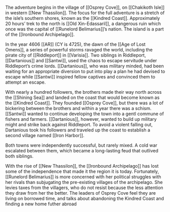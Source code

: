 The adventure begins in the village of [[Osprey Cove]], on [[Chakikoth Isle]] in western [[New Thassilon]]. The focus for the full adventure is a stretch of the isle’s southern shores, known as the [[Kindred Coast]]. Approximately 20 hours’ trek to the north is [[Old Xin-Edassaril]], a dangerous ruin which once was the capital of [[Runelord Belimarius]]’s nation. The island is a part of the [[Ironbound Archipelago]]. 

In the year 4606 [[AR]] (CY is 4725), the dawn of the [[Age of Lost Omens]], a series of powerful storms ravaged the world, including the pirate city of [[Riddleport]] in [[Varisia]]. Two siblings in Riddleport, [[Dartanious]] and [[Santwi]], used the chaos to escape servitude under Riddleport’s crime lords. [[Dartanious]], who was military minded, had been waiting for an appropriate diversion to put into play a plan he had devised to escape while [[Santwi]] inspired fellow captives and convinced them to attempt an escape.

With nearly a hundred followers, the brothers made their way north across the [[Shining Sea]] and landed on the coast that would become known as the [[Kindred Coast]]. They founded [[Osprey Cove]], but there was a lot of bickering between the brothers and within a year there was a schism. [[Santwi]] wanted to continue developing the town into a gentl commune of fishers and farmers. [[Dartanious]], however, wanted to build up military might and strike back against Riddleport. To avoid a violent falling out, Dartanious took his followers and traveled up the coast to establish a second village named [[Iron Harbor]].

Both towns were independently successful, but rarely mixed. A cold war escalated between them, which became a long-lasting feud that outlived both siblings.

With the rise of [[New Thassilon]], the [[Ironbound Archipelago]] has lost some of the independence that made it the region it is today. Fortunately, [[Runelord Belimarius]] is more concerned with her political struggles with her rivals than subjugating the pre-existing villages of the archipelago. She levies taxes from the villagers, who do not resist because the less attention they draw from her the better. The leaders of Osprey Cove feel they are living on borrowed time, and talks about abandoning the Kindred Coast and finding a new home futher abroad